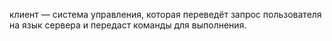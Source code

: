 клиент — система управления, которая переведёт запрос пользователя на язык сервера и передаст команды для выполнения.